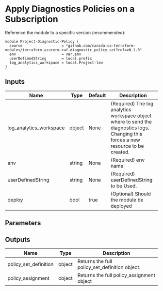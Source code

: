# Apply Diagnostics Policies on a Subscription

Reference the module to a specific version (recommended):
```hcl
module Project-Diagnostic-Policy {
  source                  = "github.com/canada-ca-terraform-modules/terraform-azurerm-caf-diagnostic_policy_set?ref=v0.1.0"
  env                     = var.env
  userDefinedString       = local.prefix
  log_analytics_workspace = local.Project-law
}

```

## Inputs 

| Name                    | Type   | Default | Description                                                                                                                          |
| ----------------------- | ------ | ------- | ------------------------------------------------------------------------------------------------------------------------------------ |
| log_analytics_workspace | object | None    | (Required) The log analytics workspace object where to send the diagnostics logs. Changing this forces a new resource to be created. |
| env                     | string | None    | (Required) env name                                                                                                                  |
| userDefinedString       | string | None    | (Required) userDefinedString to be Used.                                                                                             |
| deploy                  | bool   | true    | (Optional) Should the module be deployed                                                                                             |

## Parameters

## Outputs
| Name                  | Type   | Description                                    |
| --------------------- | ------ | ---------------------------------------------- |
| policy_set_definition | object | Returns the full policy_set_definition object. |
| policy_assignment     | object | Returns the full policy_assignment object      |
